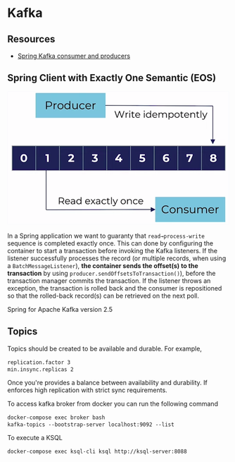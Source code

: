 # Kafka

## Resources 

* [Spring Kafka consumer and producers](https://www.confluent.io/blog/apache-kafka-spring-boot-application/?utm_medium=sem&utm_source=google&utm_campaign=ch.sem_br.nonbrand_tp.prs_tgt.kafka_mt.mbm_rgn.emea_lng.eng_dv.all&utm_term=%2Bkafka%20%2Bspring&creative=&device=c&placement=&gclid=Cj0KCQjwhvf6BRCkARIsAGl1GGgOaxBh3AOVOv3o_PcymI6aTI0ewCOgVe47cZmxbGcIMzRA8BL8dFoaAvebEALw_wcB)

## Spring Client with Exactly One Semantic \(EOS\)

![](../../.gitbook/assets/image.png)

In a Spring application we want to guaranty that `read→process-write` sequence is completed exactly once. This can done by configuring the container to start a transaction before invoking the Kafka listeners. If the listener successfully processes the record \(or multiple records, when using a `BatchMessageListener`\), **the container sends the offset\(s\) to the transaction** by using `producer.sendOffsetsToTransaction()`\), before the transaction manager commits the transaction. If the listener throws an exception, the transaction is rolled back and the consumer is repositioned so that the rolled-back record\(s\) can be retrieved on the next poll. 



Spring for Apache Kafka version 2.5

## Topics

Topics should be created to be available and durable. For example, 

```text
replication.factor 3
min.insync.replicas 2
```

Once you're provides a balance between availability and durability. If enforces high replication with strict sync requirements. 

To access kafka broker from docker you can run the following command

```text
docker-compose exec broker bash
kafka-topics --bootstrap-server localhost:9092 --list
```

To execute a KSQL

```text
docker-compose exec ksql-cli ksql http://ksql-server:8088
```

